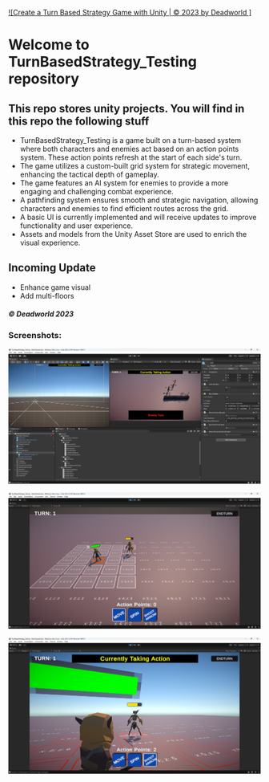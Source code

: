 [![Create a Turn Based Strategy Game with Unity | © 2023 by Deadworld ]](https://github.com/Deadworld-bit/TurnBasedStrategy_Testing.git)
# Welcome to TurnBasedStrategy_Testing repository
## This repo stores unity projects. You will find in this repo the following stuff
* TurnBasedStrategy_Testing is a game built on a turn-based system where both characters and enemies act based on an action points system. These action points refresh at the start of each side's turn.
* The game utilizes a custom-built grid system for strategic movement, enhancing the tactical depth of gameplay.
* The game features an AI system for enemies to provide a more engaging and challenging combat experience.
* A pathfinding system ensures smooth and strategic navigation, allowing characters and enemies to find efficient routes across the grid.
* A basic UI is currently implemented and will receive updates to improve functionality and user experience.
* Assets and models from the Unity Asset Store are used to enrich the visual experience.

## Incoming Update
* Enhance game visual
* Add multi-floors

##### © Deadworld 2023

### Screenshots:

![Project First ScreenShot](https://github.com/Deadworld-bit/TurnBasedStrategy_Testing/blob/main/Pictures/Screenshot%202023-07-01%20143517.png)


![Project Second ScreenShot](https://github.com/Deadworld-bit/TurnBasedStrategy_Testing/blob/main/Pictures/Screenshot%202024-07-07%20153308.png)


![Project Third ScreenShot](https://github.com/Deadworld-bit/TurnBasedStrategy_Testing/blob/main/Pictures/Screenshot%202024-07-07%20153241.png)


